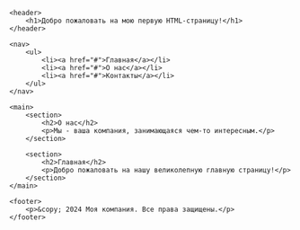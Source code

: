 <html lang="en">
<head>
    <meta charset="UTF-8">
    <meta name="viewport" content="width=device-width, initial-scale=1.0">
    <title>Пример HTML-страницы</title>
</head>
<body>

    <header>
        <h1>Добро пожаловать на мою первую HTML-страницу!</h1>
    </header>

    <nav>
        <ul>
            <li><a href="#">Главная</a></li>
            <li><a href="#">О нас</a></li>
            <li><a href="#">Контакты</a></li>
        </ul>
    </nav>

    <main>
        <section>
            <h2>О нас</h2>
            <p>Мы - ваша компания, занимающаяся чем-то интересным.</p>
        </section>

        <section>
            <h2>Главная</h2>
            <p>Добро пожаловать на нашу великолепную главную страницу!</p>
        </section>
    </main>

    <footer>
        <p>&copy; 2024 Моя компания. Все права защищены.</p>
    </footer>

</body>
</html>
